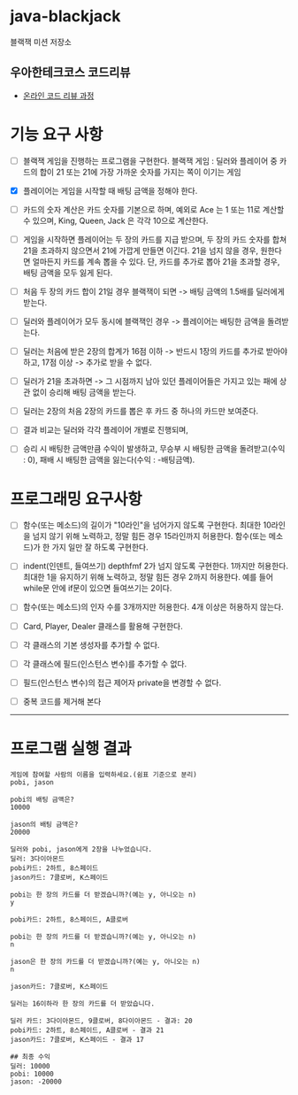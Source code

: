 # java-blackjack

블랙잭 미션 저장소

## 우아한테크코스 코드리뷰

- [온라인 코드 리뷰 과정](https://github.com/woowacourse/woowacourse-docs/blob/master/maincourse/README.md)
  


# 기능 요구 사항

- [ ] 블랙잭 게임을 진행하는 프로그램을 구현한다. 
    블랙잭 게임 : 딜러와 플레이어 중 카드의 합이 21 또는 21에 가장 가까운 숫자를 가지는 쪽이 이기는 게임


- [X] 플레이어는 게임을 시작할 때 배팅 금액을 정해야 한다.


- [ ] 카드의 숫자 계산은 카드 숫자를 기본으로 하며, 
    예외로 Ace 는 1 또는 11로 계산할 수 있으며, 
    King, Queen, Jack 은 각각 10으로 계산한다.


- [ ] 게임을 시작하면 플레이어는 두 장의 카드를 지급 받으며, 
    두 장의 카드 숫자를 합쳐 21을 초과하지 않으면서 21에 가깝게 만들면 이긴다. 
    21을 넘지 않을 경우, 원한다면 얼마든지 카드를 계속 뽑을 수 있다. 
    단, 카드를 추가로 뽑아 21을 초과할 경우, 배팅 금액을 모두 잃게 된다.


- [ ] 처음 두 장의 카드 합이 21일 경우 블랙잭이 되면 -> 배팅 금액의 1.5배를 딜러에게 받는다. 
- [ ] 딜러와 플레이어가 모두 동시에 블랙잭인 경우 -> 플레이어는 배팅한 금액을 돌려받는다.

- [ ] 딜러는 처음에 받은 2장의 합계가 
      16점 이하 -> 반드시 1장의 카드를 추가로 받아야 하고, 
      17점 이상 -> 추가로 받을 수 없다. 
- [ ] 딜러가 21을 초과하면 -> 그 시점까지 남아 있던 플레이어들은 가지고 있는 패에 상관 없이 승리해 배팅 금액을 받는다.


- [ ] 딜러는 2장의 처음 2장의 카드를 뽑은 후 카드 중 하나의 카드만 보여준다.


- [ ] 결과 비교는 딜러와 각각 플레이어 개별로 진행되며, 
- [ ] 승리 시 배팅한 금액만큼 수익이 발생하고, 무승부 시 배팅한 금액을 돌려받고(수익 : 0), 패배 시 배팅한 금액을 잃는다(수익 : -배팅금액).



# 프로그래밍 요구사항

- [ ] 함수(또는 메소드)의 길이가 "10라인"을 넘어가지 않도록 구현한다.
    최대한 10라인을 넘지 않기 위해 노력하고, 정말 힘든 경우 15라인까지 허용한다.
    함수(또는 메소드)가 한 가지 일만 잘 하도록 구현한다.
- [ ] indent(인덴트, 들여쓰기) depthfmf 2가 넘지 않도록 구현한다. 1까지만 허용한다.
    최대한 1을 유지하기 위해 노력하고, 정말 힘든 경우 2까지 허용한다. 
    예를 들어 while문 안에 if문이 있으면 들여쓰기는 2이다.
- [ ] 함수(또는 메소드)의 인자 수를 3개까지만 허용한다. 4개 이상은 허용하지 않는다.

- [ ] Card, Player, Dealer 클래스를 활용해 구현한다.
- [ ] 각 클래스의 기본 생성자를 추가할 수 없다.
- [ ] 각 클래스에 필드(인스턴스 변수)를 추가할 수 없다.
- [ ] 필드(인스턴스 변수)의 접근 제어자 private을 변경할 수 없다.
- [ ] 중복 코드를 제거해 본다


---
# 프로그램 실행 결과
```
게임에 참여할 사람의 이름을 입력하세요.(쉼표 기준으로 분리)
pobi, jason

pobi의 배팅 금액은?
10000

jason의 배팅 금액은?
20000

딜러와 pobi, jason에게 2장을 나누었습니다.
딜러: 3다이아몬드
pobi카드: 2하트, 8스페이드
jason카드: 7클로버, K스페이드

pobi는 한 장의 카드를 더 받겠습니까?(예는 y, 아니오는 n)
y

pobi카드: 2하트, 8스페이드, A클로버

pobi는 한 장의 카드를 더 받겠습니까?(예는 y, 아니오는 n)
n

jason은 한 장의 카드를 더 받겠습니까?(예는 y, 아니오는 n)
n

jason카드: 7클로버, K스페이드

딜러는 16이하라 한 장의 카드를 더 받았습니다.

딜러 카드: 3다이아몬드, 9클로버, 8다이아몬드 - 결과: 20
pobi카드: 2하트, 8스페이드, A클로버 - 결과 21
jason카드: 7클로버, K스페이드 - 결과 17

## 최종 수익
딜러: 10000
pobi: 10000
jason: -20000
```
